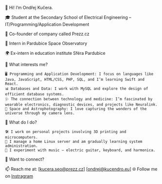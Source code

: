 👋 Hi! I’m Ondřej Kučera.

🎓 Student at the Secondary School of Electrical Engineering – IT/Programming/Application Development

💼 Co-founder of company called Prezz.cz

🔭 Intern in Pardubice Space Observatory

🌍 Ex-intern in education institute Sféra Pardubice


🌱 What interests me?

	🖥️ Programming and Application Development: I focus on languages like Java, JavaScript, HTML/CSS, PHP, SQL, and I’m learning Swift and React.
	📊 Databases and Data: I work with MySQL and explore the design of efficient database systems.
	🩺 The connection between technology and medicine: I’m fascinated by wearable electronics, diagnostic devices, and projects like Neuralink.
	🌌 Space and Astrophotography: I love capturing the wonders of the universe through my camera lens.

📌 What do I do?

	🛠️ I work on personal projects involving 3D printing and microcomputers.
	🔧 I manage a home Linux server and am gradually learning system administration.
	🎵 I experiment with music – electric guitar, keyboard, and harmonica.
 💬 Want to connect?
 
 📫 Reach me at: [kucera.seo@prezz.cz] [ondrej@kucendro.eu]
 🌐 Follow me on [Instragram](https://www.instagram.com/kucendr.o/)

